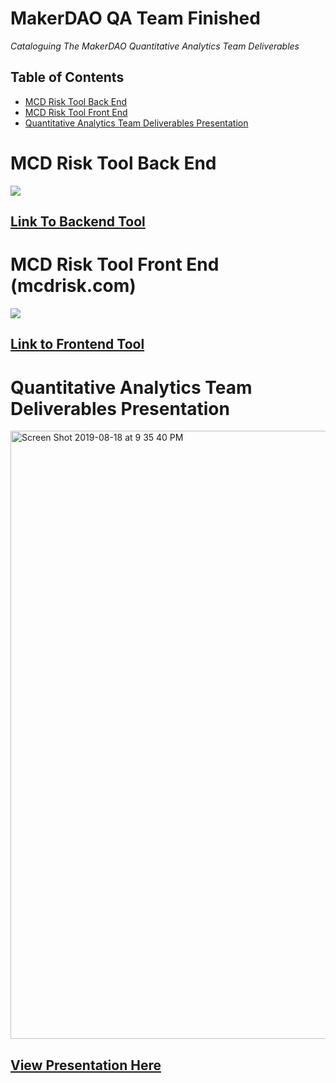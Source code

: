 # MakerDAO QA Team Finished


*Cataloguing The MakerDAO Quantitative Analytics Team Deliverables*

## Table of Contents
- [MCD Risk Tool Back End](https://github.com/atnickallen/MCD_Risk_Tool/blob/master/README.md)
- [MCD Risk Tool Front End](http://mcdrisk.com)
- [Quantitative Analytics Team Deliverables Presentation](https://github.com/atnickallen/MakerDAO-QA-Team-Finished/blob/master/Maker%20MCD%20-%20QA%20Presentation%20-%20All.pdf)
 
# MCD Risk Tool Back End
 
 <img src="https://user-images.githubusercontent.com/39813026/62629404-116a6c00-b8fb-11e9-8a95-3f48f38045ea.png"></a>
</p>


## [Link To Backend Tool](https://github.com/atnickallen/MCD_Risk_Tool/edit/master/README.md)



# MCD Risk Tool Front End (mcdrisk.com)

 <img src="https://user-images.githubusercontent.com/39813026/63233815-454d6780-c200-11e9-912c-bf41ea76aa53.png"></a>
</p>

## [Link to Frontend Tool](http://MCDrisk.com)



# Quantitative Analytics Team Deliverables Presentation

<img width="973" alt="Screen Shot 2019-08-18 at 9 35 40 PM" src="https://user-images.githubusercontent.com/39813026/63233867-8fcee400-c200-11e9-90e9-e9fb3628d519.png">

## [View Presentation Here](https://github.com/atnickallen/MakerDAO-QA-Team-Finished/blob/master/Maker%20MCD%20-%20QA%20Presentation%20-%20All.pdf)
